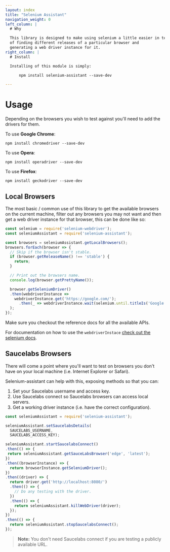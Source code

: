 ```yaml
---
layout: index
title: "Selenium Assistant"
navigation_weight: 0
left_column: |
  # Why

  This library is designed to make using selenium a little easier in terms
  of finding different releases of a particular browser and
  generating a web driver instance for it.
right_column: |
  # Install

  Installing of this module is simply:

      npm install selenium-assistant --save-dev

---
```

# Usage

Depending on the browsers you wish to test against you'll need to add
the drivers for them.

To use **Google Chrome**:

    npm install chromedriver --save-dev

To use **Opera**:

    npm install operadriver --save-dev

To use **Firefox**:

    npm install geckodriver --save-dev

## Local Browsers

The most basic / common use of this library to get the available browsers
on the current machine, filter out any browsers you may not want and
then get a web driver instance for that browser, this can be done like so:

```javascript
const selenium = require('selenium-webdriver');
const seleniumAssistant = require('selenium-assistant');

const browsers = seleniumAssistant.getLocalBrowsers();
browsers.forEach(browser => {
  // Skip if the browser isn't stable.
  if (browser.getReleaseName() !== 'stable') {
    return;
  }

  // Print out the browsers name.
  console.log(browser.getPrettyName());

  browser.getSeleniumDriver()
  .then(webdriverInstance =>
    webdriverInstance.get('https://google.com/');
      .then(_ => webdriverInstance.wait(selenium.until.titleIs('Google'), 1000);
  );
});
```

Make sure you checkout the reference docs for all the available APIs.

For documentation on how to use the `webdriverInstace` [check out the
selenium docs](http://seleniumhq.github.io/selenium/docs/api/javascript/).

## Saucelabs Browsers

There will come a point where you'll want to test on browsers you don't have
on your local machine (i.e. Internet Explorer or Safari).

Selenium-assistant can help with this, exposing methods so that you can:

1. Set your Saucelabs username and access key.
1. Use Saucelabs connect so Saucelabs browsers can access local servers.
3. Get a working driver instance (i.e. have the correct configuration).

```javascript
const seleniumAssistant = require('selenium-assistant');

seleniumAssistant.setSaucelabsDetails(
  SAUCELABS_USERNAME,
  SAUCELABS_ACCESS_KEY);

seleniumAssistant.startSaucelabsConnect()
.then(() => {
 return seleniumAssistant.getSauceLabsBrowser('edge', 'latest');
})
.then((browserInstance) => {
  return browserInstance.getSeleniumDriver();
})
.then((driver) => {
  return driver.get('http://localhost:8080/')
  .then(() => {
    // Do any testing with the driver.
  })
  .then(() => {
    return seleniumAssistant.killWebDriver(driver);
  });
})
.then(() => {
  return seleniumAssistant.stopSaucelabsConnect();
});
```

> **Note:** You don't need Saucelabs connect if you are testing a publicly
> available URL.
